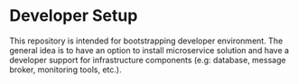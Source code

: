 # Developer Setup

This repository is intended for bootstrapping developer environment. The general idea is to have an option to install microservice solution and have a developer support for infrastructure components (e.g: database, message broker, monitoring tools, etc.).
